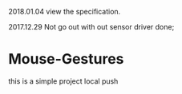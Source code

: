 2018.01.04
view the specification.

2017.12.29
Not go out with out sensor driver done;

# Mouse-Gestures
this is a simple project
local push

